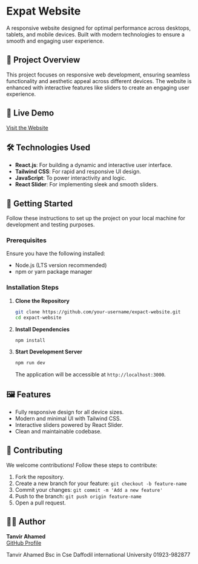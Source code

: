 # Expat Website

A responsive website designed for optimal performance across desktops, tablets, and mobile devices. Built with modern technologies to ensure a smooth and engaging user experience.

## 🌟 Project Overview
This project focuses on responsive web development, ensuring seamless functionality and aesthetic appeal across different devices. The website is enhanced with interactive features like sliders to create an engaging user experience.

## 🚀 Live Demo
[Visit the Website](https://expact-website.vercel.app/)

## 🛠️ Technologies Used
- **React.js**: For building a dynamic and interactive user interface.
- **Tailwind CSS**: For rapid and responsive UI design.
- **JavaScript**: To power interactivity and logic.
- **React Slider**: For implementing sleek and smooth sliders.

## 📝 Getting Started
Follow these instructions to set up the project on your local machine for development and testing purposes.

### Prerequisites
Ensure you have the following installed:
- Node.js (LTS version recommended)
- npm or yarn package manager

### Installation Steps
1. **Clone the Repository**
   ```bash
   git clone https://github.com/your-username/expact-website.git
   cd expact-website
   ```

2. **Install Dependencies**
   ```bash
   npm install
   ```

3. **Start Development Server**
   ```bash
   npm run dev
   ```
   The application will be accessible at `http://localhost:3000`.

## 🖼️ Features
- Fully responsive design for all device sizes.
- Modern and minimal UI with Tailwind CSS.
- Interactive sliders powered by React Slider.
- Clean and maintainable codebase.



## 🤝 Contributing
We welcome contributions! Follow these steps to contribute:
1. Fork the repository.
2. Create a new branch for your feature: `git checkout -b feature-name`
3. Commit your changes: `git commit -m 'Add a new feature'`
4. Push to the branch: `git push origin feature-name`
5. Open a pull request.

## 🧑‍💻 Author
**Tanvir Ahamed**  
[GitHub Profile](https://github.com/your-username)


Tanvir Ahamed
Bsc in Cse
Daffodil international University
01923-982877

